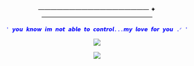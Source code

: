 #

<p align="center">
—————————————————— ✦ —————————————————— 
</p>


<p align="center">
<code style="color : blue">' 𝙮𝙤𝙪 𝙠𝙣𝙤𝙬 𝙞𝙢 𝙣𝙤𝙩 𝙖𝙗𝙡𝙚 𝙩𝙤 𝙘𝙤𝙣𝙩𝙧𝙤𝙡...𝙢𝙮 𝙡𝙤𝙫𝙚 𝙛𝙤𝙧 𝙮𝙤𝙪 .ᐟ '</code>
</p>

<p align="center">
<img src="https://github.com/user-attachments/assets/4a7efbf2-4768-4ab4-800f-c6f23753a10b"/> 
</p>


<p align="center">
<img src="https://github.com/user-attachments/assets/3dd11b91-254c-45e6-bb6b-f18980a40286"/> 
</p>

#

</p>

</p>
<!--

**mochitails/mochitails** is a ✨ _special_ ✨ repository because its `README.md` (this file) appears on your GitHub profile.


